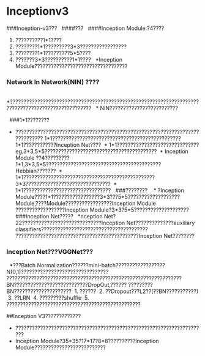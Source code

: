 # Inceptionv3
###Inception-v3???
&nbsp;
####???
&nbsp;
  ####Inception Module:?4????
  &nbsp;
  1. ??????????1*1????
  &nbsp;
  2. ????????1\*1?????????3\*3?????????????????
  &nbsp;
  3. ????????1\*1?????????5\*5????
  &nbsp;
  4. ???????3\*3??????????1\*1????
&nbsp;
  *Inception Module??????????????????????????????????
&nbsp;
### Network In Network(NIN) ????
&nbsp;
    *????????????????????????????????????????????????????????????????????????????????????????????????????
    &nbsp;
    * NIN?????????????????????????




&nbsp;
###1*1????????
&nbsp;
* ?????????????????????????????????????????????????????????????????????????????
1\*1???????????????????????????????????????????????1\*1????????????Inception Net????
&nbsp;* 1\*1??????????????????????????????eg,3\*3,5\*5?????????????????????????????????????????
&nbsp;* Inception Module ??4?????????1\*1,3\*3,5\*5??????????????????????????????????????????Hebbian???????
&nbsp;* 1\*1????????????????????????????????????????????????3\*3???????????????????????????????
&nbsp;* 1\*1????????????????????????????????
&nbsp;
###????????
&nbsp;
&nbsp;* ?Inception Module????1\*1?????????????????3\*3???5\*5???????????????????Module,????Module?????????????????Inception Module
??????????????????Inception Module?3\*3?5\*5????????????????????
&nbsp;
###Inception Net?????
&nbsp;
*nception Net?22?????????????????????????????Inception Net??????????????auxiliary classifiers???????????????????????????????????????
?????????????????????????????????????????????Inception Net????????
&nbsp;
### Inception Net???VGGNet???
&nbsp;
*???Batch Normalization??????mini-batch??????????????????N(0,1)????????????????????????????????
????????????????????????????????????????????????????????????????BN???????????????????????????DropOut,??????
?????????BN?????????????????????
&nbsp;1. ??????
&nbsp;2. ??Dropout???L2??(??BN???????????)
&nbsp;3. ??LRN
&nbsp;4. ?????????shuffle
&nbsp;5. ?????????????????????????????????????????????????


##Inception V3?????????????
* ??????????????????????????????????????????????????????????????????????
* Inception Module?35\*35?17\*17?8\*8??????????Inception Module??????????????????????????